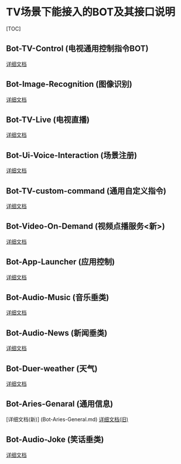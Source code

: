 # TV场景下能接入的BOT及其接口说明
[TOC]


## Bot-TV-Control (电视通用控制指令BOT)
[详细文档](Bot-TV-Control.md)



## Bot-Image-Recognition (图像识别)
[详细文档](Bot-Image-Recognition.md)



## Bot-TV-Live (电视直播)
[详细文档](Bot-TV-Live.md)


## Bot-Ui-Voice-Interaction (场景注册)
[详细文档](https://github.com/dueros/dumi_doc/blob/master/doc/directives/UiControl.md)


## Bot-TV-custom-command (通用自定义指令)
[详细文档](Bot-TV-Custom-Command.md)


## Bot-Video-On-Demand (视频点播服务<新>)
[详细文档](Bot-Video-On-Demand.md)


## Bot-App-Launcher (应用控制)
[详细文档](https://github.com/dueros/dumi_doc/blob/master/doc/bot/app_launcher.md)


## Bot-Audio-Music (音乐垂类)
[详细文档](https://github.com/dueros/dumi_doc/blob/master/doc/bot/audio_music.md)


## Bot-Audio-News (新闻垂类)
[详细文档](https://github.com/dueros/dumi_doc/blob/master/doc/bot/audio_news.md)


## Bot-Duer-weather (天气)
[详细文档](Bot-Duer-Weather.md)


## Bot-Aries-Genaral (通用信息)
[详细文档(新)] (Bot-Aries-General.md)
[详细文档(旧)](https://github.com/dueros/dumi_doc/blob/master/doc/bot/information_genernal.md)


## Bot-Audio-Joke (笑话垂类)
[详细文档](https://github.com/dueros/dumi_doc/blob/master/doc/bot/audio_joke.md)
